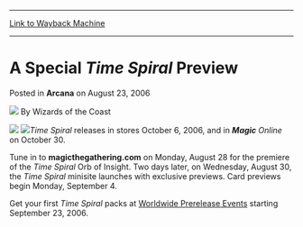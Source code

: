 
---
[Link to Wayback Machine](https://web.archive.org/web/20210924064636/https://magic.wizards.com/en/articles/archive/arcana/special-time-spiral-preview-2006-08-23)

[_metadata_:author]:- "Wizards of the Coast"
[_metadata_:description]:- "Time Spiral releases in stores October 6, 2006, and in Magic Online on October 30. Tune in to magicthegathering.com on Monday, August 28 for the premiere of the Time Spiral Orb of Insight. Two days later, on Wednesday, August 30, the Time Spiral minisite launches with exclusive previews. Card previews begin Monday, September 4. Get your first Time Spiral packs at Worldwide"
[_metadata_:generator]:- "Drupal 7 (http://drupal.org)"
[_metadata_:node]:- "703526"
[_metadata_:publish_date]:- "2006-08-23"
[_metadata_:source]:- "div-main-content"
[_metadata_:title]:- "A Special Time Spiral Preview"
[_metadata_:wayback_capture_timestamp]:- "2021-09-24 06:46:36"
[_metadata_:wayback_raw_url]:- "https://web.archive.org/web/20210924064636id_/https://magic.wizards.com/en/articles/archive/arcana/special-time-spiral-preview-2006-08-23"
[_metadata_:wayback_url]:- "https://magic.wizards.com/en/articles/archive/arcana/special-time-spiral-preview-2006-08-23"
---


A Special *Time Spiral* Preview
===============================



 Posted in **Arcana**
 on August 23, 2006 






![](https://media.magic.wizards.com/styles/auth_small/public/images/person/wizards_author.jpg)
By Wizards of the Coast











  

![](https://media.magic.wizards.com/image_legacy_migration/magic/images/mtgcom/arcana1000/1148_hsahp0hynvgb03z1.jpg)
![](https://media.magic.wizards.com/image_legacy_migration/magic/images/mtgcom/fcpics/features/1138_tsplogo.jpg)*Time Spiral* releases in stores October 6, 2006, and in ***Magic**  Online* on October 30.


Tune in to **magicthegathering.com** on Monday, August 28 for the premiere of the *Time Spiral* Orb of Insight. Two days later, on Wednesday, August 30, the *Time Spiral* minisite launches with exclusive previews. Card previews begin Monday, September 4.


Get your first *Time Spiral* packs at [Worldwide Prerelease Events](http://archive.wizards.com/Magic/Magazine/Article.aspx?x=mtgcom/events/prereleases) starting September 23, 2006. 







